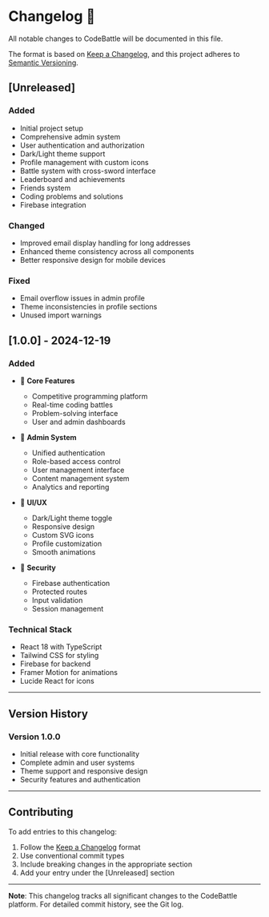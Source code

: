 # Changelog 📝

All notable changes to CodeBattle will be documented in this file.

The format is based on [Keep a Changelog](https://keepachangelog.com/en/1.0.0/),
and this project adheres to [Semantic Versioning](https://semver.org/spec/v2.0.0.html).

## [Unreleased]

### Added
- Initial project setup
- Comprehensive admin system
- User authentication and authorization
- Dark/Light theme support
- Profile management with custom icons
- Battle system with cross-sword interface
- Leaderboard and achievements
- Friends system
- Coding problems and solutions
- Firebase integration

### Changed
- Improved email display handling for long addresses
- Enhanced theme consistency across all components
- Better responsive design for mobile devices

### Fixed
- Email overflow issues in admin profile
- Theme inconsistencies in profile sections
- Unused import warnings

## [1.0.0] - 2024-12-19

### Added
- 🚀 **Core Features**
  - Competitive programming platform
  - Real-time coding battles
  - Problem-solving interface
  - User and admin dashboards

- 👑 **Admin System**
  - Unified authentication
  - Role-based access control
  - User management interface
  - Content management system
  - Analytics and reporting

- 🎨 **UI/UX**
  - Dark/Light theme toggle
  - Responsive design
  - Custom SVG icons
  - Profile customization
  - Smooth animations

- 🔐 **Security**
  - Firebase authentication
  - Protected routes
  - Input validation
  - Session management

### Technical Stack
- React 18 with TypeScript
- Tailwind CSS for styling
- Firebase for backend
- Framer Motion for animations
- Lucide React for icons

---

## Version History

### Version 1.0.0
- Initial release with core functionality
- Complete admin and user systems
- Theme support and responsive design
- Security features and authentication

---

## Contributing

To add entries to this changelog:
1. Follow the [Keep a Changelog](https://keepachangelog.com/en/1.0.0/) format
2. Use conventional commit types
3. Include breaking changes in the appropriate section
4. Add your entry under the [Unreleased] section

---

**Note**: This changelog tracks all significant changes to the CodeBattle platform. For detailed commit history, see the Git log.
